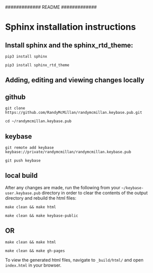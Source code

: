 #############
README
#############


Sphinx installation instructions
================================

Install sphinx and the sphinx_rtd_theme:
----------------------------------------

``pip3 install sphinx``

``pip3 install sphinx_rtd_theme``


Adding, editing and viewing changes locally
-------------------------------------------

github
------

``git clone https://github.com/RandyMcMillan/randymcmillan.keybase.pub.git``

``cd ~/randymcmillan.keybase.pub``

keybase
-------

``git remote add keybase keybase://private/randymcmillan/randymcmillan.keybase.pub``

``git push keybase``



local build
-----------

After any changes are made, run the following from your `~/keybase-user.keybase.pub` directory in order to clear the contents of the output directory and rebuild the html files:

``make clean && make html``

``make clean && make keybase-public``

OR
--

``make clean && make html``

``make clean && make gh-pages``

To view the generated html files, navigate to ``_build/html/`` and open ``index.html`` in your browser.

